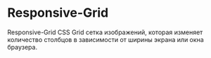 # Responsive-Grid
Responsive-Grid
CSS Grid сетка изображений, которая изменяет количество столбцов в зависимости от ширины экрана или окна браузера. 
